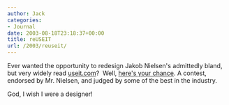 ```yaml
---
author: Jack
categories:
- Journal
date: 2003-08-18T23:18:37+00:00
title: reUSEIT
url: /2003/reuseit/
---
```


Ever wanted the opportunity to redesign Jakob Nielsen's admittedly bland, but very widely read [useit.com][1]?&nbsp; Well, [here's your chance][2]. A contest, endorsed by Mr. Nielsen, and judged by some of the best in the industry.

God, I wish I were a designer!

 [1]: http://www.useit.com/
 [2]: http://www.builtforthefuture.com/reuseit/